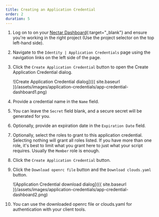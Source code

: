 ```yaml
---
title: Creating an Application Credential
order: 2
duration: 5
---
```


1. Log on to on your [Nectar Dashboard](https://dashboard.rc.nectar.org.au){:target="_blank"}
   and ensure you're working in the right project (Use the project selector on the top left-hand side).
1. Navigate to the `Identity | Application Credentials` page using the navigation links on the left side of the page.
1. Click the `Create Application Credential` button to open the Create Application Credential dialog.

    ![Create Application Credential dialog]({{ site.baseurl }}/assets/images/application-credentials/app-credential-dashboard1.png)

1. Provide a credential name in the `Name` field.
1. You can leave the `Secret` field blank, and a secure secret will be generated for you.
1. Optionally, provide an expiration date in the `Expiration Date` field.
1. Optionally, select the roles to grant to this application credential.
   Selecting nothing will grant all roles listed. If you have more than one
   role, it's best to limit what you grant here to just what your script
   requires. Usually the `Member` role is enough.
1. Click the `Create Application Credential` button.
1. Click the `Download openrc file` button and the `Download clouds.yaml` button.

    ![Application Credential download dialog]({{ site.baseurl }}/assets/images/application-credentials/app-credential-dashboard2.png)

1. You can use the downloaded openrc file or clouds.yaml for authentication with your client tools.
